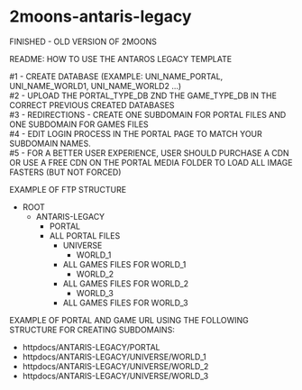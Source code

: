 # 2moons-antaris-legacy
FINISHED - OLD VERSION OF 2MOONS

README: HOW TO USE THE ANTAROS LEGACY TEMPLATE

#1 - CREATE DATABASE (EXAMPLE: UNI_NAME_PORTAL, UNI_NAME_WORLD1, UNI_NAME_WORLD2 ...)<br>
#2 - UPLOAD THE PORTAL_TYPE_DB ZND THE GAME_TYPE_DB IN THE CORRECT PREVIOUS CREATED DATABASES<br>
#3 - REDIRECTIONS - CREATE ONE SUBDOMAIN FOR PORTAL FILES AND ONE SUBDOMAIN FOR GAMES FILES<br>
#4 - EDIT LOGIN PROCESS IN THE PORTAL PAGE TO MATCH YOUR SUBDOMAIN NAMES.<br>
#5 - FOR A BETTER USER EXPERIENCE, USER SHOULD PURCHASE A CDN OR USE A FREE CDN ON THE PORTAL MEDIA FOLDER TO LOAD ALL IMAGE FASTERS (BUT NOT FORCED)


EXAMPLE OF FTP STRUCTURE

- ROOT
	- ANTARIS-LEGACY
		- PORTAL
      - ALL PORTAL FILES
		- UNIVERSE
			- WORLD_1
        - ALL GAMES FILES FOR WORLD_1
			- WORLD_2
        - ALL GAMES FILES FOR WORLD_2
			- WORLD_3
        - ALL GAMES FILES FOR WORLD_3
			
EXAMPLE OF PORTAL AND GAME URL USING THE FOLLOWING STRUCTURE FOR CREATING SUBDOMAINS:
- httpdocs/ANTARIS-LEGACY/PORTAL
- httpdocs/ANTARIS-LEGACY/UNIVERSE/WORLD_1
- httpdocs/ANTARIS-LEGACY/UNIVERSE/WORLD_2
- httpdocs/ANTARIS-LEGACY/UNIVERSE/WORLD_3
			
			


